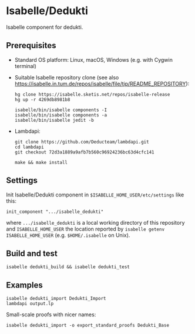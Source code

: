 # Isabelle/Dedukti

Isabelle component for dedukti.


## Prerequisites

  * Standard OS platform: Linux, macOS, Windows (e.g. with Cygwin terminal)

  * Suitable Isabelle repository clone (see also https://isabelle.in.tum.de/repos/isabelle/file/tip/README_REPOSITORY):

        hg clone https://isabelle.sketis.net/repos/isabelle-release
        hg up -r 4269db8981b8

        isabelle/bin/isabelle components -I
        isabelle/bin/isabelle components -a
        isabelle/bin/isabelle jedit -b

  * Lambdapi:

        git clone https://github.com/Deducteam/lambdapi.git
        cd lambdapi
        git checkout 72d3a1889a9afb7b560c96924236bc63d4cfc141

        make && make install


## Settings

Init Isabelle/Dedukti component in `$ISABELLE_HOME_USER/etc/settings` like this:
```
init_component ".../isabelle_dedukti"
```

where `.../isabelle_dedukti` is a local working directory of this repository and `ISABELLE_HOME_USER` the location reported by `isabelle getenv ISABELLE_HOME_USER` (e.g. `$HOME/.isabelle` on Unix).


## Build and test

```
isabelle dedukti_build && isabelle dedukti_test
```


## Examples

```
isabelle dedukti_import Dedukti_Import
lambdapi output.lp
```

Small-scale proofs with nicer names:
```
isabelle dedukti_import -o export_standard_proofs Dedukti_Base
```
